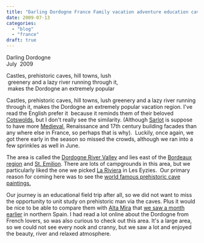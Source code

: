 ```yaml
---
title: "Darling Dordogne France Family vacation adventure education caves"
date: 2009-07-13
categories: 
  - "blog"
  - "france"
draft: true
---
```


Darling Dordogne  
July  2009

Castles, prehistoric caves, hill towns, lush  
 greenery and a lazy river running through it,  
 makes the Dordogne an extremely popular

  
Castles, prehistoric caves, hill towns, lush greenery and a lazy river running through it, makes the Dordogne an extremely popular vacation region. I've read the English prefer it  because it reminds them of their beloved [Cotswolds](http://en.wikipedia.org/wiki/Cotswolds), but I don't really see the similarity. (Although [Sarlot](http://www.sarlat.com/eindex.html) is suppose to have more [Medieval](http://www.youtube.com/watch?v=jYkjKziJlvw#), Renaissance and 17th century building facades than any where else in France, so perhaps that is why).  Luckily, once again, we got there early in the season so missed the crowds, although we ran into a few sprinkles as well in June.

The area is called the [Dordogne River Valley](http://en.wikipedia.org/wiki/Dordogne) and lies east of the [Bordeaux region](http://www.youtube.com/watch?v=6jYiqGE2VjQ&feature=channel_page) and [St. Emilion](https://pub-ac94b3f306b24c0dba4238943c97f2e1.r2.dev/2009/05/biking-st-emilion-bordeaux-vineyards-in-france-wine-country.html). There are lots of campgrounds in this area, but we particularly liked the one we picked [La Riviera](http://www.lariviereleseyzies.com/) in Les Eyzies.  Our primary reason for coming here was to see the [world famous prehistoric cave paintings.](http://www.culture.gouv.fr/culture/arcnat/lascaux/en/)

Our journey is an educational field trip after all, so we did not want to miss the opportunity to unit study on prehistoric man via the caves. Plus it would be nice to be able to compare them with [Alta Mira](http://en.wikipedia.org/wiki/Cave_of_Altamira) that [we saw a month earlier](https://pub-ac94b3f306b24c0dba4238943c97f2e1.r2.dev/2008/11/altamira-sistin.html) in northern Spain. I had read a lot online about the Dordogne from French lovers, so was also curious to check out this area. It's a large area, so we could not see every nook and cranny, but we saw a lot and enjoyed the beauty, river and relaxed atmosphere.
